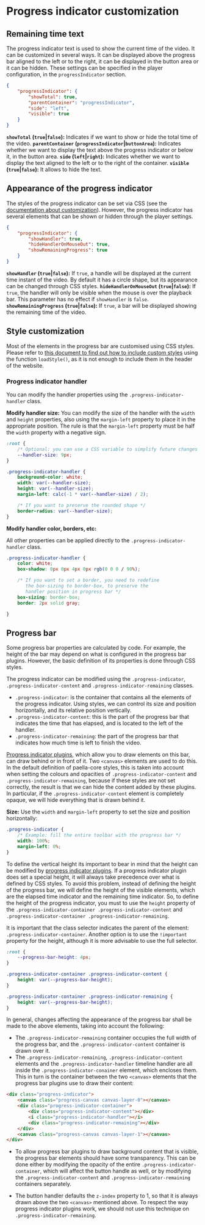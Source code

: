 # Progress indicator customization

## Remaining time text

The progress indicator text is used to show the current time of the video. It can be customized in several ways. It can be displayed above the progress bar aligned to the left or to the right, it can be displayed in the button area or it can be hidden. These settings can be specified in the player configuration, in the `progressIndicator` section.

```json
{
    "progressIndicator": {
        "showTotal": true,
        "parentContainer": "progressIndicator",
        "side": "left", 
        "visible": true
    }
}
```

**`showTotal` (`true`|`false`):** Indicates if we want to show or hide the total time of the video.
**`parentContainer` (`progressIndicator`|`buttonArea`):** Indicates whether we want to display the text above the progress indicator or below it, in the button area.
**`side` (`left`|`right`):** Indicates whether we want to display the text aligned to the left or to the right of the container.
**`visible` (`true`|`false`):** It allows to hide the text.

## Appearance of the progress indicator

The styles of the progress indicator can be set via CSS (see the [documentation about customization](customization.md)). However, the progress indicator has several elements that can be shown or hidden through the player settings.

```json
{
    "progressIndicator": {
        "showHandler": true,
        "hideHandlerOnMouseOut": true,
        "showRemainingProgress": true
    }
}
```

**`showHandler` (`true`|`false`):** If `true`, a handle will be displayed at the current time instant of the video. By default it has a circle shape, but its appearance can be changed through CSS styles.
**`hideHandlerOnMouseOut` (`true`|`false`):** If `true`, the handler will only be visible when the mouse is over the playback bar. This parameter has no effect if `showHandler` is `false`.
**`showRemainingProgress` (`true`|`false`):** If `true`, a bar will be displayed showing the remaining time of the video.

## Style customization

Most of the elements in the progress bar are customised using CSS styles. Please refer to [this document to find out how to include custom styles](styles.md) using the function `loadStyle()`, as it is not enough to include them in the header of the website.

### Progress indicator handler

You can modify the handler properties using the `.progress-indicator-handler` class.

**Modify handler size:** You can modify the size of the handler with the `width` and `height` properties, also using the `margin-left` property to place it in the appropriate position. The rule is that the `margin-left` property must be half the `width` property with a negative sign.

```css
:root {
    /* Optional: you can use a CSS variable to simplify future changes */
	--handler-size: 9px;
}

.progress-indicator-handler {
    background-color: white;
	width: var(--handler-size);
    height: var(--handler-size);
	margin-left: calc(-1 * var(--handler-size) / 2);

    /* If you want to preserve the rounded shape */
    border-radius: var(--handler-size); 
}
```

**Modify handler color, borders, etc:**

All other properties can be applied directly to the `.progress-indicator-handler` class.

```css
.progress-indicator-handler {
    color: white;
    box-shadow: 0px 0px 4px 0px rgb(0 0 0 / 90%);

    /* If you want to set a border, you need to redefine 
       the box-sizing to border-box, to preserve the
       handler position in progress bar */
    box-sizing: border-box;
    border: 2px solid gray;

}
```

## Progress bar

Some progress bar properties are calculated by code. For example, the height of the bar may depend on what is configured in the progress bar plugins. However, the basic definition of its properties is done through CSS styles.

The progress indicator can be modified using the `.progress-indicator`, `.progress-indicator-content` and `.progress-indicator-remaining` classes. 

- `.progress-indicator`: is the container that contains all the elements of the progress indicator. Using styles, we can control its size and position horizontally, and its relative position vertically.
- `.progress-indicator-content`: this is the part of the progress bar that indicates the time that has elapsed, and is located to the left of the handler.
- `.progress-indicator-remaining`: the part of the progress bar that indicates how much time is left to finish the video.

[Progress indicator plugins](progress_indicator_plugin.md), which allow you to draw elements on this bar, can draw behind or in front of it. Two `<canvas>` elements are used to do this. In the default definition of paella-core styles, this is taken into account when setting the colours and opacities of `.progress-indicator-content` and `.progress-indicator-remaining`, because if these styles are not set correctly, the result is that we can hide the content added by these plugins. In particular, if the `.progress-indicator-content` element is completely opaque, we will hide everything that is drawn behind it.

**Size:** Use the `width` and `margin-left` property to set the size and position horizontally:

```css
.progress-indicator {
    /* Example: fill the entire toolbar with the progress bar */
    width: 100%;
    margin-left: 0%;
}
```

To define the vertical height its important to bear in mind that the height can be modified by [progress indicator plugins](progress_indicator_plugin.md). If a progress indicator plugin does set a special height, it will always take precedence over what is defined by CSS styles. To avoid this problem, instead of defining the height of the progress bar, we will define the height of the visible elements, which are the elapsed time indicator and the remaining time indicator. So, to define the height of the progress indicator, you must to use the `height` property of the `.progress-indicator-container .progress-indicator-content` and `.progress-indicator-container .progress-indicator-remaining`.

It is important that the class selector indicates the parent of the element: `.progress-indicator-container`. Another option is to use the `!important` property for the height, although it is more advisable to use the full selector.

```css
:root {
    --progress-bar-height: 4px;
}

.progress-indicator-container .progress-indicator-content {
    height: var(--progress-bar-height);
}

.progress-indicator-container .progress-indicator-remaining {
    height: var(--progress-bar-height);
}
```

In general, changes affecting the appearance of the progress bar shall be made to the above elements, taking into account the following:

- The `.progress-indicator-remaining` container occupies the full width of the progress bar, and the `.progress-indicator-content` container is drawn over it.
- The `.progress-indicator-remaining`, `.progress-indicator-content` elements and the `.progress-indicator-handler` timeline handler are all inside the `.progress-indicator-conainer` element, which encloses them. This in turn is the container between the two `<canvas>` elements that the progress bar plugins use to draw their content:

```html
<div class="progress-indicator">
	<canvas class="progress-canvas canvas-layer-0"></canvas>
	<div class="progress-indicator-container">
		<div class="progress-indicator-content"></div>
		<i class="progress-indicator-handler"></i>
    	<div class="progress-indicator-remaining"></div>
    </div>
	<canvas class="progress-canvas canvas-layer-1"></canvas>
</div>
```

- To allow progress bar plugins to draw background content that is visible, the progress bar elements should have some transparency. This can be done either by modifying the opacity of the entire `.progress-indicator-container`, which will affect the button handle as well, or by modifying the `.progress-indicator-content` and `.progress-indicator-remaining` containers separately.

- The button handler defaults the `z-index` property to 1, so that it is always drawn above the two `<canvas>` mentioned above. To respect the way progress indicator plugins work, we should not use this technique on `.progress-indicator-remaining`.